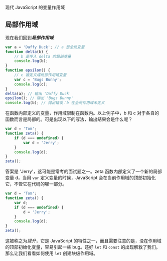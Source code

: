 现代 JavaScript 的变量作用域

## 局部作用域

现在我们回到***局部作用域***

```js
var a = 'Daffy Duck'; // a 是全局变量
function delta(b) {
    // b 是传入 delta 的局部变量
    console.log(b);
}
function epsilon() {
    // c 被定义成局部作用域变量
    var c = 'Bugs Bunny';
    console.log(c);
}
delta(a); // 输出 'Daffy Duck'
epsilon(); // 输出 'Bugs Bunny'
console.log(b); // 抛出错误：b 在全局作用域未定义
```

在函数内部定义的变量，作用域限制在函数内。以上例子中，b 和 c 对于各自的函数而言是局部的。可是出现以下的写法，输出结果会是什么呢？

```js
var d = 'Tom';
function zeta() {
	if (d === undefined) {
		var d = 'Jerry';
	}
	console.log(d);
}
zeta();
```

答案是 'Jerry'，这可能是常考的面试题之一。zeta 函数内部定义了一个新的局部变量 d，当用 `var` 定义变量的时候，JavaScript 会在当前作用域的顶部初始化它，不管它在代码的哪一部分。

```js
var d = 'Tom';
function zeta() {
	var d;
	if (d === undefined) {
		d = 'Jerry';
	}
	console.log(d);
}
zeta();
```

这被称之为*提升*，它是 JavaScript 的特性之一，而且需要注意的是，没在作用域的顶部初始化变量，容易引起一些 bug。还好 `let` 和 `const` 的出现解救了我们。那么让我们看看如何使用 `let` 创建块级作用域。 







